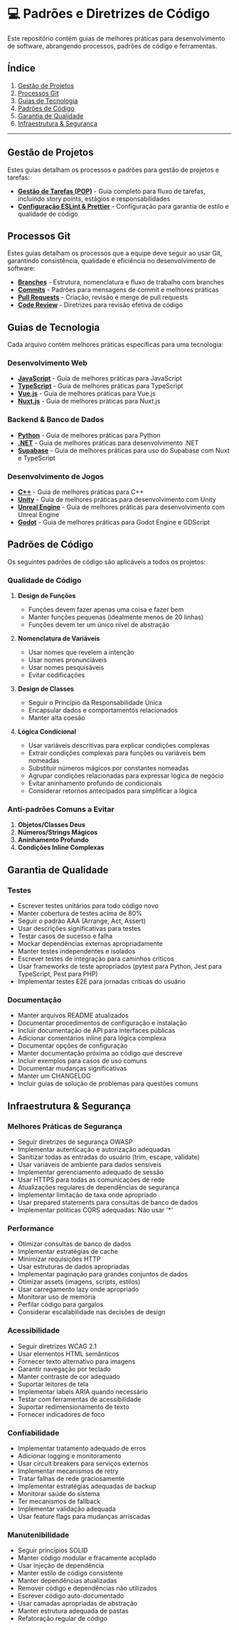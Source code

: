 # 💻 Padrões e Diretrizes de Código

Este repositório contém guias de melhores práticas para desenvolvimento de software, abrangendo processos, padrões de código e ferramentas.

## Índice

1. [Gestão de Projetos](#gestão-de-projetos)
2. [Processos Git](#processos-git)
3. [Guias de Tecnologia](#guias-de-tecnologia)
4. [Padrões de Código](#padrões-de-código)
5. [Garantia de Qualidade](#garantia-de-qualidade)
6. [Infraestrutura & Segurança](#infraestrutura--segurança)

---

## Gestão de Projetos

Estes guias detalham os processos e padrões para gestão de projetos e tarefas:

- [**Gestão de Tarefas (POP)**](16-task-management.md) - Guia completo para fluxo de tarefas, incluindo story points, estágios e responsabilidades
- [**Configuração ESLint & Prettier**](15-eslint-prettier.md) - Configuração para garantia de estilo e qualidade de código

## Processos Git

Estes guias detalham os processos que a equipe deve seguir ao usar Git, garantindo consistência, qualidade e eficiência no desenvolvimento de software:

- [**Branches**](04-branches.md) - Estrutura, nomenclatura e fluxo de trabalho com branches
- [**Commits**](05-commits.md) - Padrões para mensagens de commit e melhores práticas
- [**Pull Requests**](06-pull-requests.md) - Criação, revisão e merge de pull requests
- [**Code Review**](07-code-review.md) - Diretrizes para revisão efetiva de código

## Guias de Tecnologia

Cada arquivo contém melhores práticas específicas para uma tecnologia:

### Desenvolvimento Web
- [**JavaScript**](00-javascript.md) - Guia de melhores práticas para JavaScript
- [**TypeScript**](01-typescript.md) - Guia de melhores práticas para TypeScript
- [**Vue.js**](02-vue.md) - Guia de melhores práticas para Vue.js
- [**Nuxt.js**](03-nuxt.md) - Guia de melhores práticas para Nuxt.js

### Backend & Banco de Dados
- [**Python**](08-python.md) - Guia de melhores práticas para Python
- [**.NET**](09-dotnet.md) - Guia de melhores práticas para desenvolvimento .NET
- [**Supabase**](14-supabase.md) - Guia de melhores práticas para uso do Supabase com Nuxt e TypeScript

### Desenvolvimento de Jogos
- [**C++**](10-cpp.md) - Guia de melhores práticas para C++
- [**Unity**](11-unity.md) - Guia de melhores práticas para desenvolvimento com Unity
- [**Unreal Engine**](12-unreal.md) - Guia de melhores práticas para desenvolvimento com Unreal Engine
- [**Godot**](13-godot.md) - Guia de melhores práticas para Godot Engine e GDScript

## Padrões de Código

Os seguintes padrões de código são aplicáveis a todos os projetos:

### Qualidade de Código

1. **Design de Funções**
   - Funções devem fazer apenas uma coisa e fazer bem
   - Manter funções pequenas (idealmente menos de 20 linhas)
   - Funções devem ter um único nível de abstração

2. **Nomenclatura de Variáveis**
   - Usar nomes que revelem a intenção
   - Usar nomes pronunciáveis
   - Usar nomes pesquisáveis
   - Evitar codificações

3. **Design de Classes**
   - Seguir o Princípio da Responsabilidade Única
   - Encapsular dados e comportamentos relacionados
   - Manter alta coesão

4. **Lógica Condicional**
   - Usar variáveis descritivas para explicar condições complexas
   - Extrair condições complexas para funções ou variáveis bem nomeadas
   - Substituir números mágicos por constantes nomeadas
   - Agrupar condições relacionadas para expressar lógica de negócio
   - Evitar aninhamento profundo de condicionais
   - Considerar retornos antecipados para simplificar a lógica

### Anti-padrões Comuns a Evitar

1. **Objetos/Classes Deus**
2. **Números/Strings Mágicos**
3. **Aninhamento Profundo**
4. **Condições Inline Complexas**

## Garantia de Qualidade

### Testes

- Escrever testes unitários para todo código novo
- Manter cobertura de testes acima de 80%
- Seguir o padrão AAA (Arrange, Act, Assert)
- Usar descrições significativas para testes
- Testar casos de sucesso e falha
- Mockar dependências externas apropriadamente
- Manter testes independentes e isolados
- Escrever testes de integração para caminhos críticos
- Usar frameworks de teste apropriados (pytest para Python, Jest para TypeScript, Pest para PHP)
- Implementar testes E2E para jornadas críticas do usuário

### Documentação

- Manter arquivos README atualizados
- Documentar procedimentos de configuração e instalação
- Incluir documentação de API para interfaces públicas
- Adicionar comentários inline para lógica complexa
- Documentar opções de configuração
- Manter documentação próxima ao código que descreve
- Incluir exemplos para casos de uso comuns
- Documentar mudanças significativas
- Manter um CHANGELOG
- Incluir guias de solução de problemas para questões comuns

## Infraestrutura & Segurança

### Melhores Práticas de Segurança

- Seguir diretrizes de segurança OWASP
- Implementar autenticação e autorização adequadas
- Sanitizar todas as entradas do usuário (trim, escape, validate)
- Usar variáveis de ambiente para dados sensíveis
- Implementar gerenciamento adequado de sessão
- Usar HTTPS para todas as comunicações de rede
- Atualizações regulares de dependências de segurança
- Implementar limitação de taxa onde apropriado
- Usar prepared statements para consultas de banco de dados
- Implementar políticas CORS adequadas: Não usar '*'

### Performance

- Otimizar consultas de banco de dados
- Implementar estratégias de cache
- Minimizar requisições HTTP
- Usar estruturas de dados apropriadas
- Implementar paginação para grandes conjuntos de dados
- Otimizar assets (imagens, scripts, estilos)
- Usar carregamento lazy onde apropriado
- Monitorar uso de memória
- Perfilar código para gargalos
- Considerar escalabilidade nas decisões de design

### Acessibilidade

- Seguir diretrizes WCAG 2.1
- Usar elementos HTML semânticos
- Fornecer texto alternativo para imagens
- Garantir navegação por teclado
- Manter contraste de cor adequado
- Suportar leitores de tela
- Implementar labels ARIA quando necessário
- Testar com ferramentas de acessibilidade
- Suportar redimensionamento de texto
- Fornecer indicadores de foco

### Confiabilidade

- Implementar tratamento adequado de erros
- Adicionar logging e monitoramento
- Usar circuit breakers para serviços externos
- Implementar mecanismos de retry
- Tratar falhas de rede graciosamente
- Implementar estratégias adequadas de backup
- Monitorar saúde do sistema
- Ter mecanismos de fallback
- Implementar validação adequada
- Usar feature flags para mudanças arriscadas

### Manutenibilidade

- Seguir princípios SOLID
- Manter código modular e fracamente acoplado
- Usar injeção de dependência
- Manter estilo de código consistente
- Manter dependências atualizadas
- Remover código e dependências não utilizados
- Escrever código auto-documentado
- Usar camadas apropriadas de abstração
- Manter estrutura adequada de pastas
- Refatoração regular de código 